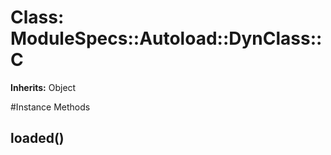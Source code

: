 # Class: ModuleSpecs::Autoload::DynClass::C
**Inherits:** Object
    




#Instance Methods
## loaded() [](#method-i-loaded)

